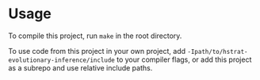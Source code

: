 # Usage

To compile this project, run `make` in the root directory.

To use code from this project in your own project, add `-Ipath/to/hstrat-evolutionary-inference/include`
to your compiler flags, or add this project as a subrepo and use relative include paths.
